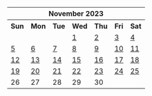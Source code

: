 <table align="center" border="0" cellpadding="0" cellspacing="0" class="month">
 <tr>
  <th class="month" colspan="7">
   November 2023
  </th>
 </tr>
 <tr>
  <th class="sun">
   Sun
  </th>
  <th class="mon">
   Mon
  </th>
  <th class="tue">
   Tue
  </th>
  <th class="wed">
   Wed
  </th>
  <th class="thu">
   Thu
  </th>
  <th class="fri">
   Fri
  </th>
  <th class="sat">
   Sat
  </th>
 </tr>
 <tr>
  <td class="noday">
  </td>
  <td class="noday">
  </td>
  <td class="noday">
  </td>
  <td class="wed">
   <a href="20231101.py">
    1
   </a>
  </td>
  <td class="thu">
   <a href="20231102.py">
    2
   </a>
  </td>
  <td class="fri">
   <a href="20231103.py">
    3
   </a>
  </td>
  <td class="sat">
   <a href="20231104.py">
    4
   </a>
  </td>
 </tr>
 <tr>
  <td class="sun">
   <a href="20231105.py">
    5
   </a>
  </td>
  <td class="mon">
   <a href="20231106.py">
    6
   </a>
  </td>
  <td class="tue">
   <a href="20231107.py">
    7
   </a>
  </td>
  <td class="wed">
   <a href="20231108.py">
    8
   </a>
  </td>
  <td class="thu">
   <a href="20231109.py">
    9
   </a>
  </td>
  <td class="fri">
   <a href="20231110.py">
    10
   </a>
  </td>
  <td class="sat">
   <a href="20231111.py">
    11
   </a>
  </td>
 </tr>
 <tr>
  <td class="sun">
   <a href="20231112.py">
    12
   </a>
  </td>
  <td class="mon">
   <a href="20231113.py">
    13
   </a>
  </td>
  <td class="tue">
   <a href="20231114.py">
    14
   </a>
  </td>
  <td class="wed">
   <a href="20231115.py">
    15
   </a>
  </td>
  <td class="thu">
   <a href="20231116.py">
    16
   </a>
  </td>
  <td class="fri">
   <a href="20231117.py">
    17
   </a>
  </td>
  <td class="sat">
   <a href="20231118.py">
    18
   </a>
  </td>
 </tr>
 <tr>
  <td class="sun">
   <a href="20231119.py">
    19
   </a>
  </td>
  <td class="mon">
   <a href="20231120.py">
    20
   </a>
  </td>
  <td class="tue">
   <a href="20231121.py">
    21
   </a>
  </td>
  <td class="wed">
   <a href="20231122.py">
    22
   </a>
  </td>
  <td class="thu">
   <a href="20231123.py">
    23
   </a>
  </td>
  <td class="fri">
   <a href="20231124.py">
    24
   </a>
  </td>
  <td class="sat">
   <a href="20231125.py">
    25
   </a>
  </td>
 </tr>
 <tr>
  <td class="sun">
   26
  </td>
  <td class="mon">
   27
  </td>
  <td class="tue">
   28
  </td>
  <td class="wed">
   29
  </td>
  <td class="thu">
   30
  </td>
  <td class="noday">
  </td>
  <td class="noday">
  </td>
 </tr>
</table>
